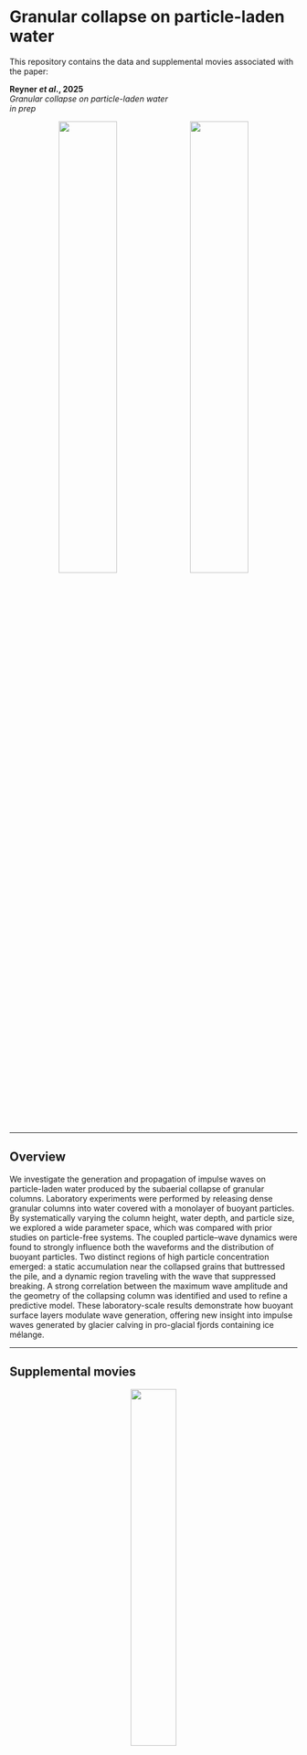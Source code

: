 # Granular collapse on particle-laden water
This repository contains the data and supplemental movies associated with the paper:

**Reyner _et al_., 2025**  
_Granular collapse on particle-laden water_  
_in prep_


<p align="center">
  <img src="Supplemental%20Movies/CleanWavePerspectiveView_Reduced.gif" width="45%">
  <img src="Supplemental%20Movies/BuoyantWavePerspectiveView_Reduced.gif" width="45%">
</p>

---

## Overview

We investigate the generation and propagation of impulse waves on particle-laden water produced by the subaerial collapse of granular columns. Laboratory experiments were performed by releasing dense granular columns into water covered with a monolayer of buoyant particles. By systematically varying the column height, water depth, and particle size, we explored a wide parameter space, which was compared with prior studies on particle-free systems. The coupled particle–wave dynamics were found to strongly influence both the waveforms and the distribution of buoyant particles. Two distinct regions of high particle concentration emerged: a static accumulation near the collapsed grains that buttressed the pile, and a dynamic region traveling with the wave that suppressed breaking. A strong correlation between the maximum wave amplitude and the geometry of the collapsing column was identified and used to refine a predictive model. These laboratory-scale results demonstrate how buoyant surface layers modulate wave generation, offering new insight into impulse waves generated by glacier calving in pro-glacial fjords containing ice mélange.

---

## Supplemental movies 

<p align="center">
  <img src="Supplemental%20Movies/Movie1.gif" width="40%">
</p>

<p align="center">
  <em>
    Movie 1: Oil encapsulation in the (a) dripping and (b) jetting regime for R̄ = 0.29 and Ca = 7.9 × 10⁻⁴.
  </em>
</p>

---

## Data

The data presented in the manuscript is available [here](Data/Data_BuoyantWaterWave.xlsx).

---

## Citation

If you use this data, please cite our associated paper:

```bibtex
@article{reyner2025granular,
  title={Granular collapse on particle-laden water},
  author={Nathan Reyner, Chase T. Gabbard, and Joshua B. Bostwick},
  journal={XXX},
  volume={XXX},
  number={XXX},
  pages={XXX},
  year={XXX},
  publisher={XXX}
}
